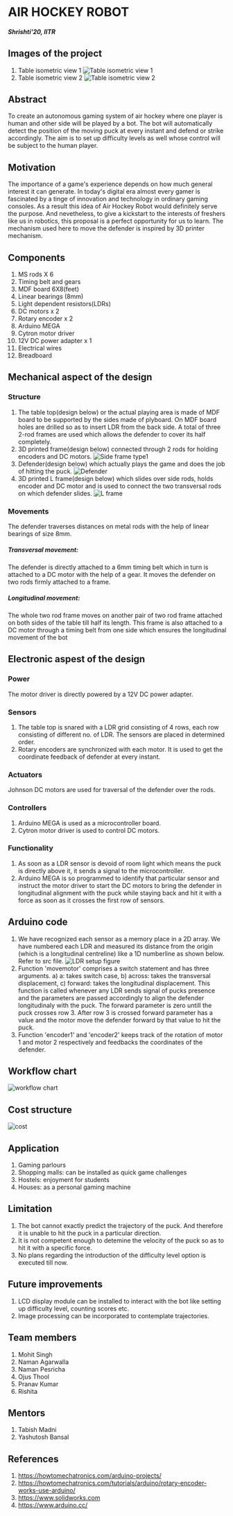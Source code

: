 # AIR HOCKEY ROBOT
##### Shrishti'20, IITR
## Images of the project
1. Table isometric view 1
![Table isometric view 1](https://user-images.githubusercontent.com/68807083/88667192-a8c56200-d0fe-11ea-8249-519fb2419034.jpg)
2. Table isometric view 2 
![Table isometric view 2](https://user-images.githubusercontent.com/68807083/88667204-ac58e900-d0fe-11ea-921f-a25de0228811.jpg)
## Abstract
 To create an autonomous gaming system of air hockey where one player is human and other side will be played by a bot. The bot will automatically detect the position of the moving puck at every instant and defend or strike accordingly. The aim is to set up difficulty levels as well whose control will be subject to the human player.
 
## Motivation
 The importance of a game's experience depends on how much general interest it can generate. In today's digital era almost every gamer is fascinated by a tinge of innovation and technology in ordinary gaming consoles. As a result this idea of Air Hockey Robot would definitely serve the purpose. And nevetheless, to give a kickstart to the interests of freshers like us in robotics, this proposal is a perfect opportunity for us to learn.
 The mechanism used here to move the defender is inspired by 3D printer mechanism.

## Components
 1. MS rods X 6
 2. Timing belt and gears 
 3. MDF board 6X8(feet)
 4. Linear bearings (8mm)
 5. Light dependent resistors(LDRs)
 6. DC motors x 2
 7. Rotary encoder x 2
 8. Arduino MEGA 
 9. Cytron motor driver 
 10. 12V DC power adapter x 1  
 11. Electrical wires
 12. Breadboard
 
## Mechanical aspect of the design

### Structure
 1. The table top(design below) or the actual playing area is made of MDF board to be supported by the sides made of plyboard. On MDF board holes are drilled so as to insert LDR from the back side. A total of three 2-rod frames are used which allows the defender to cover its half completely.
 2. 3D printed frame(design below) connected through 2 rods for holding encoders and DC motors.
 ![Side frame type1](https://user-images.githubusercontent.com/68807083/88667544-238e7d00-d0ff-11ea-845e-cb732a518fd7.jpg)
 3. Defender(design below) which actually plays the game and does the job of hitting the puck.
 ![Defender](https://user-images.githubusercontent.com/68807083/88667478-0ce82600-d0ff-11ea-8cc2-49220d121cac.jpg)
 4. 3D printed L frame(design below) which slides over side rods, holds encoder and DC motor and is used to connect the two transversal rods on which defender slides.
   ![L frame](https://user-images.githubusercontent.com/68807083/88667526-1d989c00-d0ff-11ea-81d8-4d7cfd483a9a.jpg)

### Movements
 The defender traverses distances on metal rods with the help of linear bearings of size 8mm.
##### Transversal movement:
 The defender is directly attached to a 6mm timing belt which in turn is attached to a DC motor with the help of a gear. It moves the defender on two rods firmly attached to a frame.
##### Longitudinal movement:
 The whole two rod frame moves on another pair of two rod frame attached on both sides of the table till half its length. This frame is also attached to a DC motor through a timing belt from one side which ensures the longitudinal movement of the bot

## Electronic aspest of the design

### Power
 The motor driver is directly powered by a 12V DC power adapter.

### Sensors 
 1. The table top is snared with a LDR grid consisting of 4 rows, each row consisting of different no. of LDR. The sensors are placed in determined order.
 2. Rotary encoders are synchronized with each motor. It is used to get the coordinate feedback of defender at every instant.

### Actuators
 Johnson DC motors are used for traversal of the defender over the rods.

### Controllers
 1. Arduino MEGA is used as a microcontroller board.
 2. Cytron motor driver is used to control DC motors.

### Functionality
 1. As soon as a LDR sensor is devoid of room light which means the puck is directly above it, it sends a signal to the microcontroller.
 2. Arduino MEGA is so programmed to identify that particular sensor and instruct the motor driver to start the DC motors to bring the defender in longitudinal alignment with the puck while staying back and hit it with a force as soon as it crosses the first row of sensors.

## Arduino code
 1. We have recognized each sensor as a memory place in a 2D array. We have numbered each LDR and measured its distance from the origin (which is a longitudinal centreline) like a 1D numberline as shown below. Refer to src file.
 ![LDR setup figure](https://user-images.githubusercontent.com/68807083/88666808-318fce00-d0fe-11ea-8741-c41be6cc9d71.jpg)
 2. Function 'movemotor' comprises a switch statement and has three arguments. a) a: takes switch case, b) across: takes the transversal displacement, c) forward: takes the longitudinal displacement. This function is called whenever any LDR sends signal of pucks presence and the parameters are passed accordingly to align the defender longitudinaly with the puck. The forward parameter is zero untill the puck crosses row 3. After row 3 is crossed forward parameter has a value and the motor move the defender forward by that value to hit the puck.
 3. Function 'encoder1' and 'encoder2' keeps track of the rotation of motor 1 and motor 2 respectively and feedbacks the coordinates of the defender.      

## Workflow chart
 ![workflow chart](https://user-images.githubusercontent.com/68807083/88667786-723c1700-d0ff-11ea-91a0-9e963118dab7.jpg)
## Cost structure
![cost](https://user-images.githubusercontent.com/68807083/88667966-a44d7900-d0ff-11ea-9c41-c59edc657d8f.jpg)
## Application 
 1.  Gaming parlours
 2.  Shopping malls: can be installed as quick game challenges 
 3.  Hostels: enjoyment for students 
 4.  Houses: as a personal gaming machine

## Limitation 
 1.  The bot cannot exactly predict the trajectory of the puck. And therefore it is unable to hit the puck in a particular direction.
 2.  It is not competent enough to detemine the velocity of the puck so as to hit it with a specific force.
 3.  No plans regarding the introduction of the difficulty level option is executed till now.
 
## Future improvements 
 1.  LCD display module can be installed to interact with the bot like setting up difficulty level, counting scores etc.
 2.  Image processing can be incorporated to contemplate trajectories.
 
## Team members
1. Mohit Singh
2. Naman Agarwalla
3. Naman Pesricha
4. Ojus Thool
5. Pranav Kumar
6. Rishita

## Mentors 
1. Tabish Madni
2. Yashutosh Bansal

## References
1.  https://howtomechatronics.com/arduino-projects/
2.  https://howtomechatronics.com/tutorials/arduino/rotary-encoder-works-use-arduino/
3.  https://www.solidworks.com 
4.  https://www.arduino.cc/

